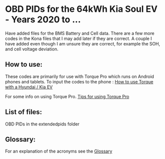 # OBD PIDs for the 64kWh Kia Soul EV - Years 2020 to ...

Have added files for the BMS Battery and Cell data.
There are a few more codes in the Kona files that I may add later if they are correct.
A couple I have added even though I am unsure they are correct, for example the SOH, and cell voltage deviation.

## How to use:

These codes are primarily for use with Torque Pro which runs on Android phones and tablets.
To input the codes to the phone : [How to use Torque with a Hyundai / Kia EV](https://jejusoul.github.io/OBD-PIDs-for-HKMC-EVs/)

For some info on using Torque Pro. [Tips for using Torque Pro](https://jejusoul.github.io/OBD-PIDs-for-HKMC-EVs/tips.html)

## List of files: 

OBD PIDs in the extendedpids folder





## Glossary:

For an explanation of the acronyms see the [Glossary](https://jejusoul.github.io/OBD-PIDs-for-HKMC-EVs/glossary.html)
